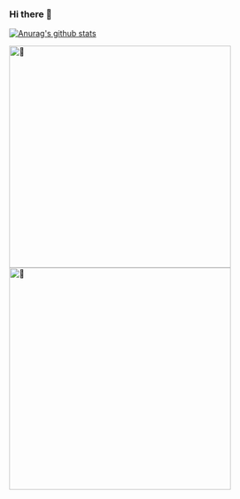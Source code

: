 ### Hi there 👋

<!--
**joyblablabla/Joecaicai** is a ✨ _special_ ✨ repository because its `README.md` (this file) appears on your GitHub profile.

Here are some ideas to get you started:

- 🔭 I’m currently working on ...
- 🌱 I’m currently learning ...
- 👯 I’m looking to collaborate on ...
- 🤔 I’m looking for help with ...
- 💬 Ask me about ...
- 📫 How to reach me: ...
- 😄 Pronouns: ...
- ⚡ Fun fact: ...
-->

[![Anurag's github stats](https://github-readme-stats.vercel.app/api?username=Joecaicai&show_icons=true&theme=vue-dark)](https://github.com/anuraghazra/github-readme-stats)

<img alt="🦑" align="left" width="400px" src="https://github.com/Joecaicai/Joecaicai/blob/main/metrics.svg">
<img alt="🦑" align="left" width="400px" src="https://github.com/Joecaicai/Joecaicai/blob/main/metrics.additional.svg">
